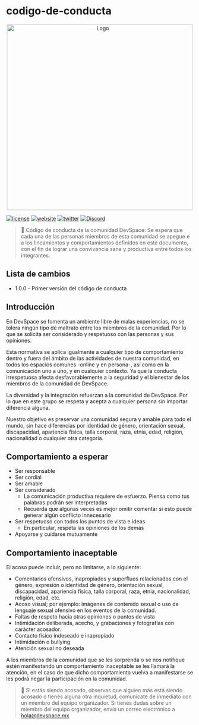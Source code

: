 # codigo-de-conducta

<p align="center">
<img src="https://user-images.githubusercontent.com/4296205/71327446-ccb82980-24c5-11ea-8956-284860bfee1b.png" width="500" title="Logo DevSpace" alt="Logo">
</p>

[![license](https://img.shields.io/badge/license-cc--zero-red)](LICENSE.md)
[![website](https://img.shields.io/badge/website-devspace.mx-blue)](https://devspace.mx/)
[![twitter](https://img.shields.io/twitter/follow/devspacemx?label=Twitter&style=flat&logo=twitter)](https://twitter.com/devspacemx)
[![Discord](https://img.shields.io/discord/635852899066314753?label=Discord&style=flat&logo=discord)](https://discordapp.com/invite/sJ7b9Mr)

> 📣 Código de conducta de la comunidad DevSpace: Se espera que cada una de las personas miembros de esta comunidad se apegue e a los lineamientos y comportamientos definidos en este documento, con el fin de lograr una convivencia sana y productiva entre todos los integrantes.

## Lista de cambios

- 1.0.0 - Primer versión del código de conducta

## Introducción

En DevSpace se fomenta un ambiente libre de malas experiencias, no se tolera ningún tipo de maltrato entre los miembros de la comunidad. Por lo que se solicita ser considerado y respetuoso con las personas y sus opiniones.

Esta normativa se aplica igualmente a cualquier tipo de comportamiento dentro y fuera del ámbito de las actividades de nuestra comunidad, en todos los espacios comunes -online y en persona-, así como en la comunicación uno a uno, y en cualquier contexto. Ya que la conducta irrespetuosa afecta desfavorablemente a la seguridad y el bienestar de los miembros de la comunidad de DevSpace.

La diversidad y la integración refuerzan a la comunidad de DevSpace. Por lo que en este grupo se respeta y acepta a cualquier persona sin importar diferencia alguna.

Nuestro objetivo es preservar una comunidad segura y amable para todo el mundo, sin hace diferencias por identidad de género, orientación sexual, discapacidad, apariencia física, talla corporal, raza, etnia, edad, religión, nacionalidad o cualquier otra categoría.

## Comportamiento a esperar

- Ser responsable
- Ser cordial
- Ser amable
- Ser considerado
  - La comunicación productiva requiere de esfuerzo. Piensa como tus palabras podrán ser interpretadas
  - Recuerda que algunas veces es mejor omitir comentar si esto puede generar algún conflicto innecesario
- Ser respetuoso con todos los puntos de vista e ideas
  - En particular, respeta las opiniones de los demás
- Apoyarse y cuidarse mutuamente

## Comportamiento inaceptable

El acoso puede incluir, pero no limitarse, a lo siguiente:

- Comentarios ofensivos, inapropiados y superfluos relacionados con el género, expresión o identidad de género, orientación sexual, discapacidad, apariencia física, talla corporal, raza, etnia, nacionalidad, religión, edad, etc.
- Acoso visual; por ejemplo: imágenes de contenido sexual o uso de lenguaje sexual ofensivo en los eventos de la comunidad.
- Faltas de respeto hacia otras opiniones o puntos de vista
- Intimidación deliberada, acecho, y grabaciones y fotografías con carácter acosador.
- Contacto físico indeseado e inapropiado
- Intimidación o bullying
- Atención sexual no deseada

A los miembros de la comunidad que se les sorprenda o se nos notifique estén manifestando un comportamiento inaceptable se les llamará la atención, en el caso de que dicho comportamiento vuelva a manifestarse se les podrá negar la participación en la comunidad.

> 🚨 Si estás siendo acosado, observas que alguien más está siendo acosado o tienes alguna otra inquietud, comunicate de inmediato con un miembro del equipo organizador. Si tienes dudas sobre un miembro del equipo organizador, envía un correo electrónico a hola@devspace.mx
